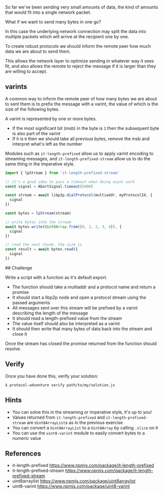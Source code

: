 So far we've been sending very small amounts of data, the kind of amounts that would fit into a single network packet.

What if we want to send many bytes in one go?

In this case the underlying network connection may split the data into multiple packets which will arrive at the recipient one by one.

To create robust protocols we should inform the remote peer how much data we are about to send them.

This allows the network layer to optimize sending in whatever way it sees fit, and also allows the remote to reject the message if it is larger than they are willing to accept.

## varints

A common way to inform the remote peer of how many bytes we are about to sent them is to prefix the message with a varint, the value of which is the size of the following bytes.

A varint is represented by one or more bytes.

- If the most significant bit (msb) in the byte is `1` then the subsequent byte is also part of the varint
- If it is `0` then we should take all previous bytes, remove the msb and interpret what's left as the number

Modules such as `it-length-prefixed` allow us to apply varint encoding to streaming messages, and `it-length-prefixed-stream` allow us to do the same thing in the imperative style.

```js
import { lpStream } from 'it-length-prefixed-stream'

// it's a good idea to pass a timeout when doing async work
const signal = AbortSignal.timeout(5000)

const stream = await libp2p.dialProtocol(multiaddr, myProtocolId, {
  signal
})

const bytes = lpStream(stream)

// write bytes into the stream
await bytes.write(Uint8Array.from([0, 1, 2, 3, 4]), {
  signal
})

// read the next chunk, the size is
const result = await bytes.read({
  signal
})
```

## Challenge

Write a script with a function as it's default export.

- The function should take a multiaddr and a protocol name and return a promise
- It should start a libp2p node and open a protocol stream using the passed arguments
- All messages sent over this stream will be prefixed by a varint describing the length of the message
- It should read a length-prefixed value from the stream
- The value itself should also be interpreted as a varint
- It should then write that many bytes of data back into the stream and close it

Once the stream has closed the promise returned from the function should resolve.

## Verify

Once you have done this, verify your solution:

```console
$ protocol-adventure verify path/to/my/solution.js
```

## Hints

- You can solve this in the streaming or imperative style, it's up to you!
- Values returned from `it-length-prefixed` and `it-length-prefixed-stream` are `Uint8ArrayList`s as in the previous exercise
- You can convert a `Uint8ArrayList` to a `Uint8Array` by calling `.slice` on it
- You can use the `uint8-varint` module to easily convert bytes to a numeric value

## References

- it-length-prefixed https://www.npmjs.com/package/it-length-prefixed
- it-length-prefixed-stream https://www.npmjs.com/package/it-length-prefixed-stream
- uint8arraylist https://www.npmjs.com/package/uint8arraylist
- uint8-varint https://www.npmjs.com/package/uint8-varint
